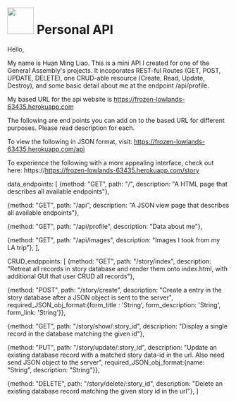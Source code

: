 # <img src="https://cloud.githubusercontent.com/assets/7833470/10423298/ea833a68-7079-11e5-84f8-0a925ab96893.png" width="60"> Personal API

Hello,

My name is Huan Ming Liao. This is a mini API I created for one of the General Assembly's projects. It incoporates REST-ful Routes (GET, POST, UPDATE, DELETE), one CRUD-able resource (Create, Read, Update, Destroy), and some basic detail about me at the endpoint /api/profile.

My based URL for the api website is https://frozen-lowlands-63435.herokuapp.com

The following are end points you can add on to the based URL for different purposes. Please read description for each. 

To view the following in JSON format, visit: 
https://frozen-lowlands-63435.herokuapp.com/api

To experience the following with a more appealing interface, check out here: https://https://frozen-lowlands-63435.herokuapp.com/story

data_endpoints: [
  {method: "GET", path: "/", description: "A HTML page that describes all available endpoints"},

  {method: "GET", path: "/api", description: "A JSON view page that describes all available endpoints"},

  {method: "GET", path: "/api/profile", description: "Data about me"}, 

  {method: "GET", path: "/api/images", description: "Images I took from my LA trip"},
],

CRUD_endppoints: [
  {method: "GET", path: "/story/index", description: "Retreat all records in story database and render them onto index.html, with additional GUI that user CRUD all records"},

  {method: "POST", path: "/story/create", description: "Create a entry in the story database after a JSON object is sent to the server", required_JSON_obj_format:{form_title : 'String', form_description: 'String', form_link: 'String'}},

  {method: "GET", path: "/story/show/:story_id", description: "Display a single record in the database matching the given id"},

  {method: "PUT", path: "/story/update/:story_id", description: "Update an existing database record with a matched story data-id in the url. Also need send JSON object to the server", required_JSON_obj_format:{name: "String", description: "String"}},

  {method: "DELETE", path: "/story/delete/:story_id", description: "Delete an existing database record matching the given story id in the url"},
]